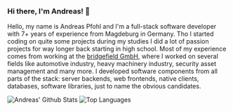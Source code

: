 ### Hi there, I'm Andreas! 👋

Hello, my name is Andreas Pfohl and I'm a full-stack software developer with 7+ years of experience from Magdeburg in Germany. Tho I started coding on quite some projects during my studies I did a lot of passion projects for way longer back starting in high school. Most of my experience comes from working at the [bridgefield GmbH](https://bridgefield.de/), where I worked on several fields like automotive industry, heavy machinery industry, security asset management and many more. I developed software components from all parts of the stack: server backends, web frontends, native clients, databases, software libraries, just to name the obvious candidates.

![Andreas' Github Stats](https://github-readme-stats.vercel.app/api?username=apfohl&count_private=true&show_icons=true&include_all_commits=true)
![Top Languages](https://github-readme-stats.vercel.app/api/top-langs/?username=apfohl&layout=compact)

<!--
**apfohl/apfohl** is a ✨ _special_ ✨ repository because its `README.md` (this file) appears on your GitHub profile.

Here are some ideas to get you started:

- 🔭 I’m currently working on ...
- 🌱 I’m currently learning ...
- 👯 I’m looking to collaborate on ...
- 🤔 I’m looking for help with ...
- 💬 Ask me about ...
- 📫 How to reach me: ...
- 😄 Pronouns: ...
- ⚡ Fun fact: ...
-->
